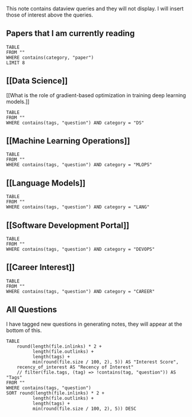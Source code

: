 This note contains dataview queries and they will not display. I will insert those of interest above the queries.
## Papers that I am currently reading
```dataview
TABLE
FROM ""
WHERE contains(category, "paper")
LIMIT 8
```
## [[Data Science]]

[[What is the role of gradient-based optimization in training deep learning models.]]
```dataview
TABLE
FROM ""
WHERE contains(tags, "question") AND category = "DS"
```
## [[Machine Learning Operations]]
```dataview
TABLE
FROM ""
WHERE contains(tags, "question") AND category = "MLOPS"
```
## [[Language Models]]
```dataview
TABLE
FROM ""
WHERE contains(tags, "question") AND category = "LANG"
```
## [[Software Development Portal]]
```dataview
TABLE
FROM ""
WHERE contains(tags, "question") AND category = "DEVOPS"
```
## [[Career Interest]]
```dataview
TABLE
FROM ""
WHERE contains(tags, "question") AND category = "CAREER"
```

## All Questions

I have tagged new questions in generating notes, they will appear at the bottom of this.

```dataview
TABLE
    round(length(file.inlinks) * 2 +
          length(file.outlinks) +
          length(tags) + 
          min(round(file.size / 100, 2), 5)) AS "Interest Score",
    recency_of_interest AS "Recency of Interest"
    // filter(file.tags, (tag) => !contains(tag, "question")) AS "Tags"
FROM ""
WHERE contains(tags, "question")
SORT round(length(file.inlinks) * 2 +
          length(file.outlinks) +
          length(tags) + 
          min(round(file.size / 100, 2), 5)) DESC
```
